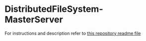 # DistributedFileSystem-MasterServer

For instructions and description refer to [this repository readme file](https://github.com/yordanlp/DistributedFileSystem-DockerCompose/tree/main)
